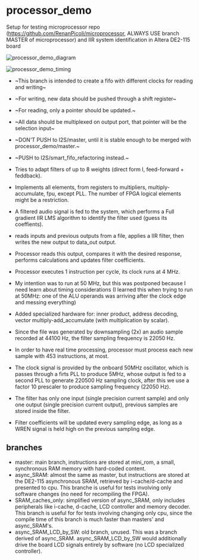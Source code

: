 # processor_demo
Setup for testing microprocessor repo (https://github.com/RenanPicoli/microprocessor, ALWAYS USE branch MASTER of microprocessor) and IIR system identification in Altera DE2-115 board

![processor_demo_diagram](https://user-images.githubusercontent.com/19754679/198846484-a853597a-c4ff-4d01-ac0f-c87a9736f753.svg)

![processor_demo_timing](https://user-images.githubusercontent.com/19754679/198850892-ba2ec52a-6975-4611-bc4e-1ac79194e33d.svg)

* ~This branch is intended to create a fifo with different clocks for reading and writing~
* ~For writing, new data should be pushed through a shift register~
* ~For reading, only a pointer should be updated.~
* ~All data should be multiplexed on output port, that pointer will be the selection input~
* ~DON'T PUSH to I2S/master, until it is stable enough to be merged with processor_demo/master.~
* ~PUSH to I2S/smart_fifo_refactoring instead.~

* Tries to adapt filters of up to 8 weights (direct form I, feed-forward + feddback).
* Implements all elements, from registers to multipliers, multiply-accumulate, fpu, except PLL. The number of FPGA logical elements might be a restriction.
* A filtered audio signal is fed to the system, which performs a Full gradient IIR LMS algorithm to identify the filter used (guess its coeffients).
* reads inputs and previous outputs from a file, applies a IIR filter, then writes the new output to data_out output.
* Processor reads this output, compares it with the desired response, performs calculations and updates filter coefficients.
* Processor executes 1 instruction per cycle, its clock runs at 4 MHz.
* My intention was to run at 50 MHz, but this was postponed because I need learn about timing considerations (I learned this when trying to run at 50MHz: one of the ALU operands was arriving after the clock edge and messing everything)
* Added specialized hardware for: inner product, address decoding, vector multiply-add_accumulate (with multiplication by scalar).
* Since the file was generated by downsampling (2x) an audio sample recorded at 44100 Hz, the filter sampling frequency is 22050 Hz.
* In order to have real time processing, processor must process each new sample with 453 instructions, at most.
* The clock signal is provided by the onboard 50MHz oscillator, which is passes through a firts PLL to produce 5MHz, whose output is fed to a second PLL to generate 220500 Hz sampling clock, after this we use a factor 10 prescaler to produce sampling frequency (22050 Hz).
* The filter has only one input (single precision current sample) and only one output (single precision current output), previous samples are stored inside the filter.
* Filter coefficients will be updated every sampling edge, as long as a WREN signal is held high on the previous sampling edge.

## branches
* master: main branch, instructions are stored at mini_rom, a small, synchronous RAM memory with hard-coded content.
* async_SRAM: almost the same as master, but instructions are stored at the DE2-115 asynchronous SRAM, retrieved by i-cache/d-cache and presented to cpu. This branche is useful for tests involving only software changes (no need for recompiling the FPGA).
* SRAM_caches_only: simplified version of async_SRAM, only includes peripherals like i-cache, d-cache, LCD controller and memory decoder. This branch is useful for for tests involving changing only cpu, since the compile time of this branch is much faster than masters' and async_SRAM's.
* async_SRAM_LCD_by_SW: old branch, unused. This was a branch derived of async_SRAM. async_SRAM_LCD_by_SW would additionally drive the board LCD signals entirely by software (no LCD specialized controller).
